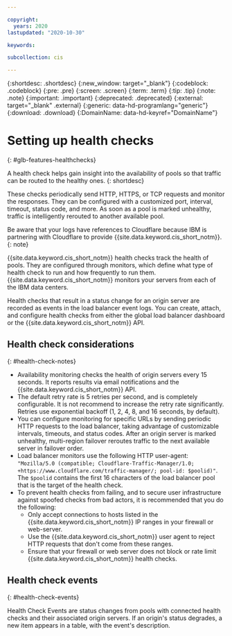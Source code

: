 ```yaml
---

copyright:
  years: 2020
lastupdated: "2020-10-30"

keywords:

subcollection: cis

---
```


{:shortdesc: .shortdesc}
{:new_window: target="_blank"}
{:codeblock: .codeblock}
{:pre: .pre}
{:screen: .screen}
{:term: .term}
{:tip: .tip}
{:note: .note}
{:important: .important}
{:deprecated: .deprecated}
{:external: target="_blank" .external}
{:generic: data-hd-programlang="generic"}
{:download: .download}
{:DomainName: data-hd-keyref="DomainName"}


# Setting up health checks
{: #glb-features-healthchecks}

A health check helps gain insight into the availability of pools so that traffic can be routed to the healthy ones.
{: shortdesc}

These checks periodically send HTTP, HTTPS, or TCP requests and monitor the responses. They can be configured with a customized port, interval, timeout, status code, and more. As soon as a pool is marked unhealthy, traffic is intelligently rerouted to another available pool.

Be aware that your logs have references to Cloudflare because IBM is partnering with Cloudflare to provide {{site.data.keyword.cis_short_notm}}.
{: note}

{{site.data.keyword.cis_short_notm}} health checks track the health of pools. They are configured through monitors, which define what type of health check to run and how frequently to run them. {{site.data.keyword.cis_short_notm}} monitors your servers from each of the IBM data centers.

Health checks that result in a status change for an origin server are recorded as events in the load balancer event logs. You can create, attach, and configure health checks from either the global load balancer dashboard or the {{site.data.keyword.cis_short_notm}} API.

## Health check considerations
{: #health-check-notes}

* Availability monitoring checks the health of origin servers every 15 seconds. It reports results via email notifications and the {{site.data.keyword.cis_short_notm}} API.
* The default retry rate is 5 retries per second, and is completely configurable. It is not recommend to increase the retry rate significantly. Retries use exponential backoff (1, 2, 4, 8, and 16 seconds, by default).
* You can configure monitoring for specific URLs by sending periodic HTTP requests to the load balancer, taking advantage of customizable intervals, timeouts, and status codes. After an origin server is marked unhealthy, multi-region failover reroutes traffic to the next available server in failover order.
* Load balancer monitors use the following HTTP user-agent: `"Mozilla/5.0 (compatible; Cloudflare-Traffic-Manager/1.0; +https://www.cloudflare.com/traffic-manager/; pool-id: $poolid)"`. The `$poolid` contains the first 16 characters of the load balancer pool that is the target of the health check.
* To prevent health checks from failing, and to secure user infrastructure against spoofed checks from bad actors, it is recommended that you do the following:
    * Only accept connections to hosts listed in the {{site.data.keyword.cis_short_notm}} IP ranges in your firewall or web-server.
    * Use the {{site.data.keyword.cis_short_notm}} user agent to reject HTTP requests that don't come from these ranges.
    * Ensure that your firewall or web server does not block or rate limit {{site.data.keyword.cis_short_notm}} health checks.


## Health check events
{: #health-check-events}

Health Check Events are status changes from pools with connected health checks and their associated origin servers. If an origin's status degrades, a new item appears in a table, with the event's description.